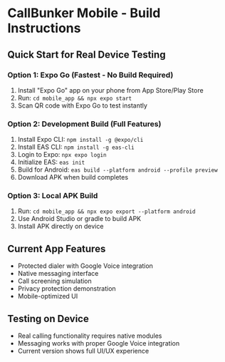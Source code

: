 # CallBunker Mobile - Build Instructions

## Quick Start for Real Device Testing

### Option 1: Expo Go (Fastest - No Build Required)
1. Install "Expo Go" app on your phone from App Store/Play Store
2. Run: `cd mobile_app && npx expo start`
3. Scan QR code with Expo Go to test instantly

### Option 2: Development Build (Full Features)
1. Install Expo CLI: `npm install -g @expo/cli`
2. Install EAS CLI: `npm install -g eas-cli`
3. Login to Expo: `npx expo login`
4. Initialize EAS: `eas init`
5. Build for Android: `eas build --platform android --profile preview`
6. Download APK when build completes

### Option 3: Local APK Build
1. Run: `cd mobile_app && npx expo export --platform android`
2. Use Android Studio or gradle to build APK
3. Install APK directly on device

## Current App Features
- Protected dialer with Google Voice integration
- Native messaging interface
- Call screening simulation
- Privacy protection demonstration
- Mobile-optimized UI

## Testing on Device
- Real calling functionality requires native modules
- Messaging works with proper Google Voice integration
- Current version shows full UI/UX experience